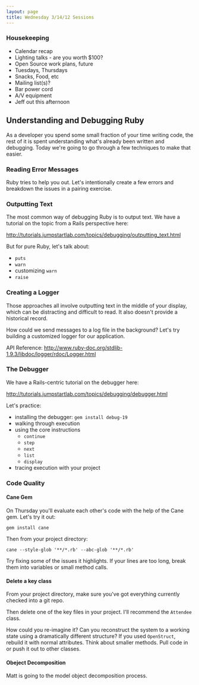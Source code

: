 ```yaml
---
layout: page
title: Wednesday 3/14/12 Sessions
---
```


### Housekeeping

* Calendar recap
* Lighting talks - are you worth $100?
* Open Source work plans, future
* Tuesdays, Thursdays
* Snacks, Food, etc
* Mailing list(s)?
* Bar power cord
* A/V equipment
* Jeff out this afternoon

## Understanding and Debugging Ruby

As a developer you spend some small fraction of your time writing code, the rest of it is spent understanding what's already been written and debugging. Today we're going to go through a few techniques to make that easier.

### Reading Error Messages

Ruby tries to help you out. Let's intentionally create a few errors and breakdown the issues in a pairing exercise.

### Outputting Text

The most common way of debugging Ruby is to output text. We have a tutorial on the topic from a Rails perspective here:

http://tutorials.jumpstartlab.com/topics/debugging/outputting_text.html

But for pure Ruby, let's talk about:

* `puts`
* `warn`
* customizing `warn`
* `raise`

### Creating a Logger

Those approaches all involve outputting text in the middle of your display, which can be distracting and difficult to read. It also doesn't provide a historical record.

How could we send messages to a log file in the background? Let's try building a customized logger for our application.

API Reference: http://www.ruby-doc.org/stdlib-1.9.3/libdoc/logger/rdoc/Logger.html


### The Debugger

We have a Rails-centric tutorial on the debugger here:

http://tutorials.jumpstartlab.com/topics/debugging/debugger.html

Let's practice:

* installing the debugger: `gem install debug-19`
* walking through execution
* using the core instructions
  * `continue`
  * `step`
  * `next`
  * `list`
  * `display`
* tracing execution with your project

### Code Quality

#### Cane Gem

On Thursday you'll evaluate each other's code with the help of the Cane gem. Let's try it out:

```
gem install cane
```

Then from your project directory:

```
cane --style-glob '**/*.rb' --abc-glob '**/*.rb'
```

Try fixing some of the issues it highlights. If your lines are too long, break them into variables or small method calls.

#### Delete a key class

From your project directory, make sure you've got everything currently checked into a git repo.

Then delete one of the key files in your project. I'll recommend the `Attendee` class.

How could you re-imagine it? Can you reconstruct the system to a working state using a dramatically different structure? If you used `OpenStruct`, rebuild it with normal attributes. Think about smaller methods. Pull code in or push it out to other classes.

#### Obeject Decomposition

Matt is going to the model object decomposition process.